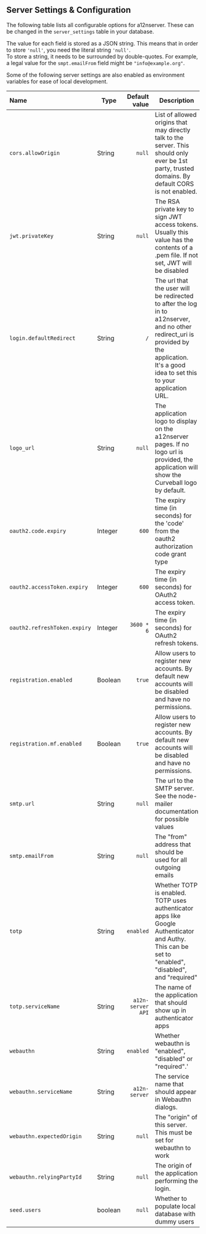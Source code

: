 Server Settings & Configuration
-------------------------------

The following table lists all configurable options for a12nserver. These can be changed in the `server_settings` table in your database.

The value for each field is stored as a JSON string. This means that in order to store ``'null'``, you need the literal string ``'null'``.  \
To store a string, it needs to be surrounded by double-quotes. For example, a legal value for the `smpt.emailFrom` field might be `"info@example.org"`.

Some of the following server settings are also enabled as environment variables for ease of local development.


| Name                      | Type | Default value | Description | Environment Variable?
|:--------------------------|------|--------------:|-------------|----------------------:|
| `cors.allowOrigin`          | String | `null`          | List of allowed origins that may directly talk to the server. This should only ever be 1st party, trusted domains. By default CORS is not enabled. | `CORS_ALLOW_ORIGIN`    
| `jwt.privateKey`            | String  | `null` | The RSA private key to sign JWT access tokens. Usually this value has the contents of a .pem file. If not set, JWT will be disabled | `JWT_PRIVATE_KEY`
| `login.defaultRedirect`     | String  | `/`         | The url that the user will be redirected to after the log in to a12nserver, and no other redirect_uri is provided by the application. It's a good idea to set this to your application URL.
| `logo_url`                  | String  | `null` | The application logo to display on the a12nserver pages. If no logo url is provided, the application will show the Curveball logo by default. |
| `oauth2.code.expiry`        | Integer | `600` | The expiry time (in seconds) for the \'code\' from the oauth2 authorization code grant type | `OAUTH2_CODE_EXPIRY`
| `oauth2.accessToken.expiry` | Integer | `600` | The expiry time (in seconds) for OAuth2 access token. | `OAUTH2_ACCESSTOKEN_EXPIRY`
| `oauth2.refreshToken.expiry`| Integer | `3600 * 6` | The expiry time (in seconds) for OAuth2 refresh tokens. | `OAUTH2_REFRESHTOKEN_EXPIRY`
| `registration.enabled`      | Boolean | `true`    | Allow users to register new accounts. By default new accounts will be disabled and have no permissions.| `REGISTRATION_ENABLED`
| `registration.mf.enabled`   | Boolean | `true` | Allow users to register new accounts. By default new accounts will be disabled and have no permissions.
| `smtp.url`                  | String  | `null`  | The url to the SMTP server. See the node-mailer documentation for possible values
|  `smtp.emailFrom`            | String  | `null` | The "from" address that should be used for all outgoing emails
| `totp`                      | String  | `enabled` | Whether TOTP is enabled. TOTP uses authenticator apps like Google Authenticator and Authy. This can be set to "enabled", "disabled", and "required"
| `totp.serviceName`          | String  | `a12n-server API` | The name of the application that should show up in authenticator apps
| `webauthn`                  | String  | `enabled` | Whether webauthn is "enabled", "disabled" or "required".'
| `webauthn.serviceName`      | String  | `a12n-server` | The service name that should appear in Webauthn dialogs.
| `webauthn.expectedOrigin`   | String  | `null` | The "origin" of this server. This must be set for webauthn to work
| `webauthn.relyingPartyId`   | String  | `null` | The origin of the application performing the login.
|`seed.users`| boolean | `null` | Whether to populate local database with dummy users | `SEED_USERS`